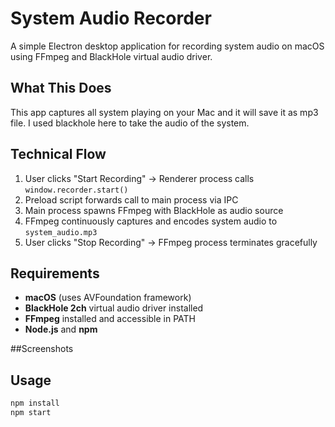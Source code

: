 # System Audio Recorder

A simple Electron desktop application for recording system audio on macOS using FFmpeg and BlackHole virtual audio driver.

## What This Does

This app captures all system playing on your Mac and it will save it as mp3 file. I used blackhole here to take the audio of the system. 


## Technical Flow

1. User clicks "Start Recording" → Renderer process calls `window.recorder.start()`
2. Preload script forwards call to main process via IPC
3. Main process spawns FFmpeg with BlackHole as audio source
4. FFmpeg continuously captures and encodes system audio to `system_audio.mp3`
5. User clicks "Stop Recording" → FFmpeg process terminates gracefully

## Requirements

- **macOS** (uses AVFoundation framework)
- **BlackHole 2ch** virtual audio driver installed
- **FFmpeg** installed and accessible in PATH
- **Node.js** and **npm**

##Screenshots 



## Usage

```bash
npm install
npm start
```

